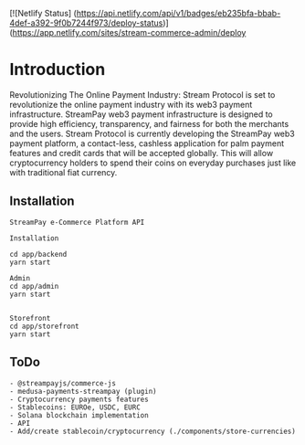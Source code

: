 [![Netlify Status]
(https://api.netlify.com/api/v1/badges/eb235bfa-bbab-4def-a392-9f0b7244f973/deploy-status)](https://app.netlify.com/sites/stream-commerce-admin/deploy

# Introduction

 Revolutionizing The Online Payment Industry: Stream Protocol is set to revolutionize the online payment industry with its web3 payment infrastructure. StreamPay web3 payment infrastructure is designed to provide high efficiency, transparency, and fairness for both the merchants and the users. Stream Protocol is currently developing the StreamPay web3 payment platform, a contact-less, cashless application for palm payment features and credit cards that will be accepted globally. This will allow cryptocurrency holders to spend their coins on everyday purchases just like with traditional fiat currency. 

## Installation
    
    StreamPay e-Commerce Platform API

    Installation

    cd app/backend
    yarn start

    Admin
    cd app/admin
    yarn start
  

    Storefront
    cd app/storefront
    yarn start

## ToDo

    - @streampayjs/commerce-js
    - medusa-payments-streampay (plugin)
    - Cryptocurrency payments features
    - Stablecoins: EUROe, USDC, EURC
    - Solana blockchain implementation
    - API
    - Add/create stablecoin/cryptocurrency (./components/store-currencies)
